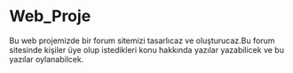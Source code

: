 # Web_Proje
Bu web projemizde bir forum sitemizi tasarlıcaz ve oluşturucaz.Bu forum sitesinde kişiler üye olup  istedikleri konu hakkında yazılar yazabilicek ve bu yazılar oylanabilcek. 
